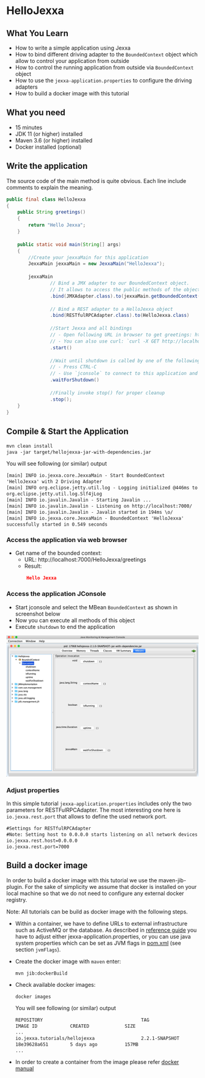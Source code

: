 # HelloJexxa

## What You Learn ##

*   How to write a simple application using Jexxa
*   How to bind different driving adapter to the `BoundedContext` object which allow to control your application from outside
*   How to control the running application from outside via `BoundedContext` object 
*   How to use the `jexxa-application.properties` to configure the driving adapters
*   How to build a docker image with this tutorial    

## What you need ##

*   15 minutes
*   JDK 11 (or higher) installed 
*   Maven 3.6 (or higher) installed
*   Docker installed (optional)

## Write the application ##
The source code of the main method is quite obvious. Each line include comments to explain the meaning.  

```java     
public final class HelloJexxa
{
    public String greetings()
    {
        return "Hello Jexxa";
    }

    public static void main(String[] args)
    {
        //Create your jexxaMain for this application
        JexxaMain jexxaMain = new JexxaMain("HelloJexxa");

        jexxaMain
                // Bind a JMX adapter to our BoundedContext object.
                // It allows to access the public methods of the object via `jconsole`
                .bind(JMXAdapter.class).to(jexxaMain.getBoundedContext())

                // Bind a REST adapter to a HelloJexxa object
                .bind(RESTfulRPCAdapter.class).to(HelloJexxa.class)

                //Start Jexxa and all bindings
                // - Open following URL in browser to get greetings: http://localhost:7000/HelloJexxa/greetings
                // - You can also use curl: `curl -X GET http://localhost:7000/HelloJexxa/greetings`
                .start()

                //Wait until shutdown is called by one of the following options:
                // - Press CTRL-C
                // - Use `jconsole` to connect to this application and invoke method shutdown
                .waitForShutdown()

                //Finally invoke stop() for proper cleanup
                .stop();
    }
}
```
## Compile & Start the Application  ##

```console                                                          
mvn clean install
java -jar target/hellojexxa-jar-with-dependencies.jar
```
You will see following (or similar) output
```console
[main] INFO io.jexxa.core.JexxaMain - Start BoundedContext 'HelloJexxa' with 2 Driving Adapter 
[main] INFO org.eclipse.jetty.util.log - Logging initialized @446ms to org.eclipse.jetty.util.log.Slf4jLog
[main] INFO io.javalin.Javalin - Starting Javalin ...
[main] INFO io.javalin.Javalin - Listening on http://localhost:7000/
[main] INFO io.javalin.Javalin - Javalin started in 194ms \o/
[main] INFO io.jexxa.core.JexxaMain - BoundedContext 'HelloJexxa' successfully started in 0.549 seconds
```

### Access the application via web browser ###
*   Get name of the bounded context:
    *   URL: http://localhost:7000/HelloJexxa/greetings
    *   Result: 
    ```Json 
        Hello Jexxa 
    ```
    
### Access the application JConsole ###

*   Start jconsole and select the MBean `BoundedContext` as shown in screenshot below
*   Now you can execute all methods of this object 
*   Execute `shutdown` to end the application 

![JConsole](images/JConsole.png) 

### Adjust properties ###
In this simple tutorial `jexxa-application.properties` includes only the two parameters for RESTFulRPCAdapter. 
The most interesting one here is `io.jexxa.rest.port` that allows to define the used network port. 

```properties                                                          
#Settings for RESTfulRPCAdapter
#Note: Setting host to 0.0.0.0 starts listening on all network devices 
io.jexxa.rest.host=0.0.0.0
io.jexxa.rest.port=7000
```

## Build a docker image ##              
In order to build a docker image with this tutorial we use the maven-jib-plugin. For the sake of simplicity we assume
that docker is installed on your local machine so that we do not need to configure any external docker registry.

Note: All tutorials can be build as docker image with the following steps.      

*   Within a container, we have to define URLs to external infrastructure such as ActiveMQ or the database. As described in [reference guide](https://repplix.github.io/Jexxa/jexxa_reference.html#_application_configuration) you have to adjust either jexxa-application.properties, or you can use java system properties which can be set as JVM flags in [pom.xml](pom.xml) (see section `jvmFlags`). 

*   Create the docker image with `maven` enter: 
    ```console                                                          
    mvn jib:dockerBuild
    ``` 

*   Check available docker images:                                                
    ```console                                                          
    docker images
    ``` 
    You will see following (or similar) output
    ```console                                                          
    REPOSITORY                                    TAG                 IMAGE ID            CREATED             SIZE
    ...
    io.jexxa.tutorials/hellojexxa                 2.2.1-SNAPSHOT      18e39628a651        5 days ago          157MB
    ...
    ``` 

*   In order to create a container from the image please refer [docker manual](https://docs.docker.com/)               
              
